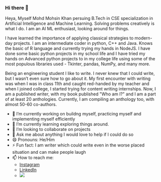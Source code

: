 ### Hi there 👋

<!--
**mohdmohsin123/mohdmohsin123** is a ✨ _special_ ✨ repository because its `README.md` (this file) appears on your GitHub profile.

Here are some ideas to get you started:
-->

Heya, Myself Mohd Mohsin Khan persuing B.Tech in CSE specialization in Artificial Intelligence and Machine Learning. Solving problems creatively is what I do. I am an AI ML enthusiast, looking around for things. 

I have learned the importance of applying classical strategies to modern-day projects. I am an intermediate coder in python, C++ and Java. Knows the basic of R language and currently trying my hands in NodeJS. I have done some basic python projects in my school life and I have tried my hands on Advanced python projects to in my college life using some of the most populous libraries used - Tkinter, pandas, NumPy, and many more. 

Being an engineering student I like to write. I never knew that I could write, but I wasn’t even sure how to go about it. My first encounter with writing was when I was in class 11th and caught red-handed by my teacher and when I joined college, I started trying for content writing internships. Now, I am a published writer, with my book published "Who am I?" and I am a part of at least 20 anthologies. Currently, I am compiling an anthology too, with almost 50-60 co-authors. 

- 🔭 I’m currently working on buildng myself, practicing myself and implementing myself efficiently
- 🌱 I’m currently learning exploring things around.
- 👯 I’m looking to collaborate on projects
- 💬 Ask me about anything I would love to help if I could do so
-  😄 Pronouns: He/Him
- ⚡ Fun fact: I am writer which could write even in the worse placed situation and can make people laugh
- 📫 How to reach me:
     - [Instagram](https://www.instagram.com/_archaic_rhymist/)
     - [LinkedIn](https://www.linkedin.com/in/mohd-mohsin-khan-1a3167202/)
     - <a href="mailto:786mohsin0khan@gmail.com?"><img src="https://img.shields.io/badge/gmail-%23DD0031.svg?&style=for-the-badge&logo=gmail&logoColor=white"/></a>


